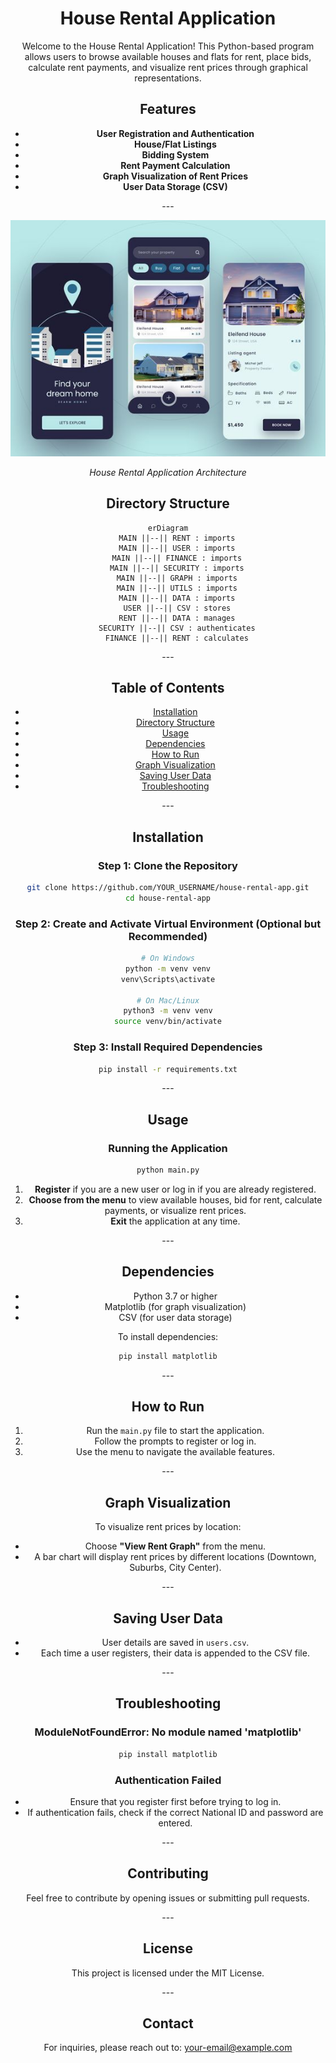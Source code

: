 <div align="center">

# House Rental Application

Welcome to the House Rental Application! This Python-based program allows users to browse available houses and flats for rent, place bids, calculate rent payments, and visualize rent prices through graphical representations.

## Features
- **User Registration and Authentication**
- **House/Flat Listings**
- **Bidding System**
- **Rent Payment Calculation**
- **Graph Visualization of Rent Prices**
- **User Data Storage (CSV)**

---</div>

<div align="center">
    <img src="Dev_Files/s2.jpg" alt="Application Architecture" width="700">
    <p><em>House Rental Application Architecture</em></p>
</div>

<div align="center">

## Directory Structure
```mermaid
erDiagram
    MAIN ||--|| RENT : imports
    MAIN ||--|| USER : imports
    MAIN ||--|| FINANCE : imports
    MAIN ||--|| SECURITY : imports
    MAIN ||--|| GRAPH : imports
    MAIN ||--|| UTILS : imports
    MAIN ||--|| DATA : imports
    USER ||--|| CSV : stores
    RENT ||--|| DATA : manages
    SECURITY ||--|| CSV : authenticates
    FINANCE ||--|| RENT : calculates
```

---</div>
<div align="center">

## Table of Contents
- [Installation](#installation)
- [Directory Structure](#directory-structure)
- [Usage](#usage)
- [Dependencies](#dependencies)
- [How to Run](#how-to-run)
- [Graph Visualization](#graph-visualization)
- [Saving User Data](#saving-user-data)
- [Troubleshooting](#troubleshooting)

---</div>

<div align="center">

## Installation

### Step 1: Clone the Repository
```bash
git clone https://github.com/YOUR_USERNAME/house-rental-app.git
cd house-rental-app
```

### Step 2: Create and Activate Virtual Environment (Optional but Recommended)
```bash
# On Windows
python -m venv venv
venv\Scripts\activate

# On Mac/Linux
python3 -m venv venv
source venv/bin/activate
```

### Step 3: Install Required Dependencies
```bash
pip install -r requirements.txt
```

---</div>

<div align="center">

## Usage

### Running the Application
```bash
python main.py
```

1. **Register** if you are a new user or log in if you are already registered.
2. **Choose from the menu** to view available houses, bid for rent, calculate payments, or visualize rent prices.
3. **Exit** the application at any time.

---</div>

<div align="center">

## Dependencies
- Python 3.7 or higher
- Matplotlib (for graph visualization)
- CSV (for user data storage)

To install dependencies:
```bash
pip install matplotlib
```

---</div>

<div align="center">

## How to Run

1. Run the `main.py` file to start the application.
2. Follow the prompts to register or log in.
3. Use the menu to navigate the available features.

---</div>

<div align="center">

## Graph Visualization

To visualize rent prices by location:

- Choose **"View Rent Graph"** from the menu.
- A bar chart will display rent prices by different locations (Downtown, Suburbs, City Center).

---</div>

<div align="center">

## Saving User Data

- User details are saved in `users.csv`.
- Each time a user registers, their data is appended to the CSV file.

---</div>

<div align="center">

## Troubleshooting

### ModuleNotFoundError: No module named 'matplotlib'
```bash
pip install matplotlib
```

### Authentication Failed
- Ensure that you register first before trying to log in.
- If authentication fails, check if the correct National ID and password are entered.

---</div>

<div align="center">

## Contributing
Feel free to contribute by opening issues or submitting pull requests.

---</div>

<div align="center">

## License
This project is licensed under the MIT License.

---</div>

<div align="center">

## Contact
For inquiries, please reach out to: [your-email@example.com](mailto:your-email@example.com)

</div>

